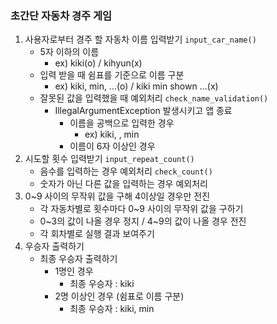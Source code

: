 ### 초간단 자동차 경주 게임
1. 사용자로부터 경주 할 자동차 이름 입력받기 ```input_car_name()```
   - 5자 이하의 이름
     - ex) kiki(o) / kihyun(x)
   - 입력 받을 때 쉼표를 기준으로 이름 구분
     - ex) kiki, min, ...(o) / kiki min shown ...(x)
   - 잘못된 값을 입력했을 때 예외처리 ```check_name_validation()```
     - IllegalArgumentException 발생시키고 앱 종료
       - 이름을 공백으로 입력한 경우
         - ex) kiki, , min
       - 이름이 6자 이상인 경우
2. 시도할 횟수 입력받기 ```input_repeat_count()```
   - 음수를 입력하는 경우 예외처리 ```check_count()```
   - 숫자가 아닌 다른 값을 입력하는 경우 예외처리
3. 0~9 사이의 무작위 값을 구해 4이상일 경우만 전진
    - 각 자동차별로 횟수마다 0~9 사이의 무작위 값을 구하기
    - 0~3의 값이 나올 경우 정지 / 4~9의 값이 나올 경우 전진
    - 각 회차별로 실행 결과 보여주기
4. 우승자 출력하기
   - 최종 우승자 출력하기
     - 1명인 경우 
       - 최종 우승자 : kiki
     - 2명 이상인 경우 (쉼표로 이름 구분)
       - 최종 우승자 : kiki, min
